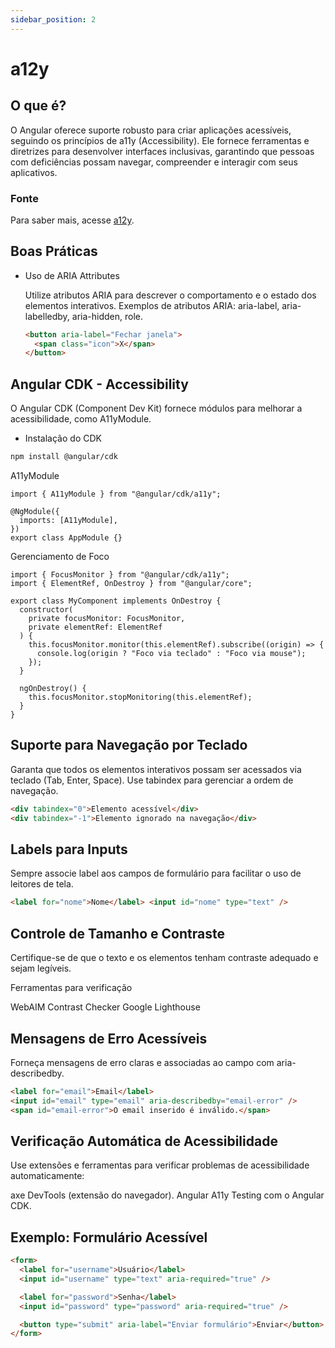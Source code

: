 ```yaml
---
sidebar_position: 2
---
```


# a12y

## O que é?

O Angular oferece suporte robusto para criar aplicações acessíveis, seguindo os princípios de a11y (Accessibility). Ele fornece ferramentas e diretrizes para desenvolver interfaces inclusivas, garantindo que pessoas com deficiências possam navegar, compreender e interagir com seus aplicativos.

### Fonte

Para saber mais, acesse [a12y](https://developer.mozilla.org/pt-BR/docs/Web/Accessibility).

## Boas Práticas

- Uso de ARIA Attributes

  Utilize atributos ARIA para descrever o comportamento e o estado dos elementos interativos.
  Exemplos de atributos ARIA: aria-label, aria-labelledby, aria-hidden, role.

  ```html showLineNumbers
  <button aria-label="Fechar janela">
    <span class="icon">X</span>
  </button>
  ```

## Angular CDK - Accessibility

O Angular CDK (Component Dev Kit) fornece módulos para melhorar a acessibilidade, como A11yModule.

- Instalação do CDK

```bash
npm install @angular/cdk
```

A11yModule

```tsx showLineNumbers
import { A11yModule } from "@angular/cdk/a11y";

@NgModule({
  imports: [A11yModule],
})
export class AppModule {}
```

Gerenciamento de Foco

```tsx showLineNumbers
import { FocusMonitor } from "@angular/cdk/a11y";
import { ElementRef, OnDestroy } from "@angular/core";

export class MyComponent implements OnDestroy {
  constructor(
    private focusMonitor: FocusMonitor,
    private elementRef: ElementRef
  ) {
    this.focusMonitor.monitor(this.elementRef).subscribe((origin) => {
      console.log(origin ? "Foco via teclado" : "Foco via mouse");
    });
  }

  ngOnDestroy() {
    this.focusMonitor.stopMonitoring(this.elementRef);
  }
}
```

## Suporte para Navegação por Teclado

Garanta que todos os elementos interativos possam ser acessados via teclado (Tab, Enter, Space). Use tabindex para gerenciar a ordem de navegação.

```html showLineNumbers
<div tabindex="0">Elemento acessível</div>
<div tabindex="-1">Elemento ignorado na navegação</div>
```

## Labels para Inputs

Sempre associe label aos campos de formulário para facilitar o uso de leitores de tela.

```html showLineNumbers
<label for="nome">Nome</label> <input id="nome" type="text" />
```

## Controle de Tamanho e Contraste

Certifique-se de que o texto e os elementos tenham contraste adequado e sejam legíveis.

Ferramentas para verificação

WebAIM Contrast Checker
Google Lighthouse

## Mensagens de Erro Acessíveis

Forneça mensagens de erro claras e associadas ao campo com aria-describedby.

```html showLineNumbers
<label for="email">Email</label>
<input id="email" type="email" aria-describedby="email-error" />
<span id="email-error">O email inserido é inválido.</span>
```

## Verificação Automática de Acessibilidade

Use extensões e ferramentas para verificar problemas de acessibilidade automaticamente:

axe DevTools (extensão do navegador).
Angular A11y Testing com o Angular CDK.

## Exemplo: Formulário Acessível

```html showLineNumbers
<form>
  <label for="username">Usuário</label>
  <input id="username" type="text" aria-required="true" />

  <label for="password">Senha</label>
  <input id="password" type="password" aria-required="true" />

  <button type="submit" aria-label="Enviar formulário">Enviar</button>
</form>
```
